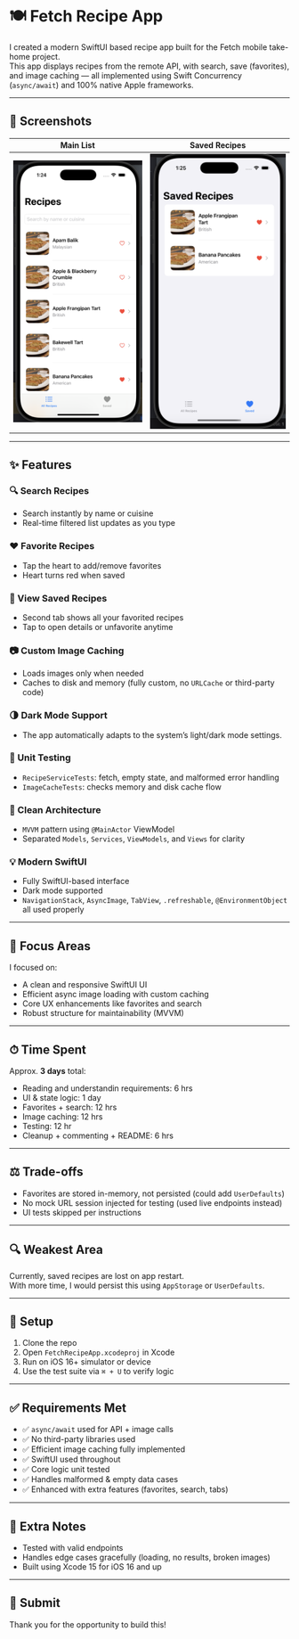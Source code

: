 # 🍽️ Fetch Recipe App

I created a modern SwiftUI based recipe app built for the Fetch mobile take-home project.  
This app displays recipes from the remote API, with search, save (favorites), and image caching — all implemented using Swift Concurrency (`async/await`) and 100% native Apple frameworks.

---

## 📸 Screenshots

| Main List | Saved Recipes |
|----------|---------------|
| ![All Recipes](Screenshots/all_recipes.png) | ![Favorites](Screenshots/favorites.png) |

---

## ✨ Features

### 🔍 Search Recipes
- Search instantly by name or cuisine
- Real-time filtered list updates as you type

### ❤️ Favorite Recipes
- Tap the heart to add/remove favorites
- Heart turns red when saved

### 📂 View Saved Recipes
- Second tab shows all your favorited recipes
- Tap to open details or unfavorite anytime

### 📷 Custom Image Caching
- Loads images only when needed
- Caches to disk and memory (fully custom, no `URLCache` or third-party code)

### 🌗 Dark Mode Support
- The app automatically adapts to the system’s light/dark mode settings.

### 🧪 Unit Testing
- `RecipeServiceTests`: fetch, empty state, and malformed error handling
- `ImageCacheTests`: checks memory and disk cache flow

### 🧠 Clean Architecture
- `MVVM` pattern using `@MainActor` ViewModel
- Separated `Models`, `Services`, `ViewModels`, and `Views` for clarity

### 💡 Modern SwiftUI
- Fully SwiftUI-based interface
- Dark mode supported
- `NavigationStack`, `AsyncImage`, `TabView`, `.refreshable`, `@EnvironmentObject` all used properly

---

## 🧠 Focus Areas

I focused on:
- A clean and responsive SwiftUI UI
- Efficient async image loading with custom caching
- Core UX enhancements like favorites and search
- Robust structure for maintainability (MVVM)

---

## ⏱ Time Spent

Approx. **3 days** total:
- Reading and understandin requirements: 6 hrs
- UI & state logic: 1 day
- Favorites + search: 12 hrs
- Image caching: 12 hrs
- Testing: 12 hr
- Cleanup + commenting + README: 6 hrs

---

## ⚖️ Trade-offs

- Favorites are stored in-memory, not persisted (could add `UserDefaults`)
- No mock URL session injected for testing (used live endpoints instead)
- UI tests skipped per instructions

---

## 🔍 Weakest Area

Currently, saved recipes are lost on app restart.  
With more time, I would persist this using `AppStorage` or `UserDefaults`.

---

## 📎 Setup

1. Clone the repo
2. Open `FetchRecipeApp.xcodeproj` in Xcode
3. Run on iOS 16+ simulator or device
4. Use the test suite via `⌘ + U` to verify logic

---

## ✅ Requirements Met

- ✅ `async/await` used for API + image calls
- ✅ No third-party libraries used
- ✅ Efficient image caching fully implemented
- ✅ SwiftUI used throughout
- ✅ Core logic unit tested
- ✅ Handles malformed & empty data cases
- ✅ Enhanced with extra features (favorites, search, tabs)

---

## 👋 Extra Notes

- Tested with valid endpoints
- Handles edge cases gracefully (loading, no results, broken images)
- Built using Xcode 15 for iOS 16 and up

---

## 🏁 Submit

Thank you for the opportunity to build this!

